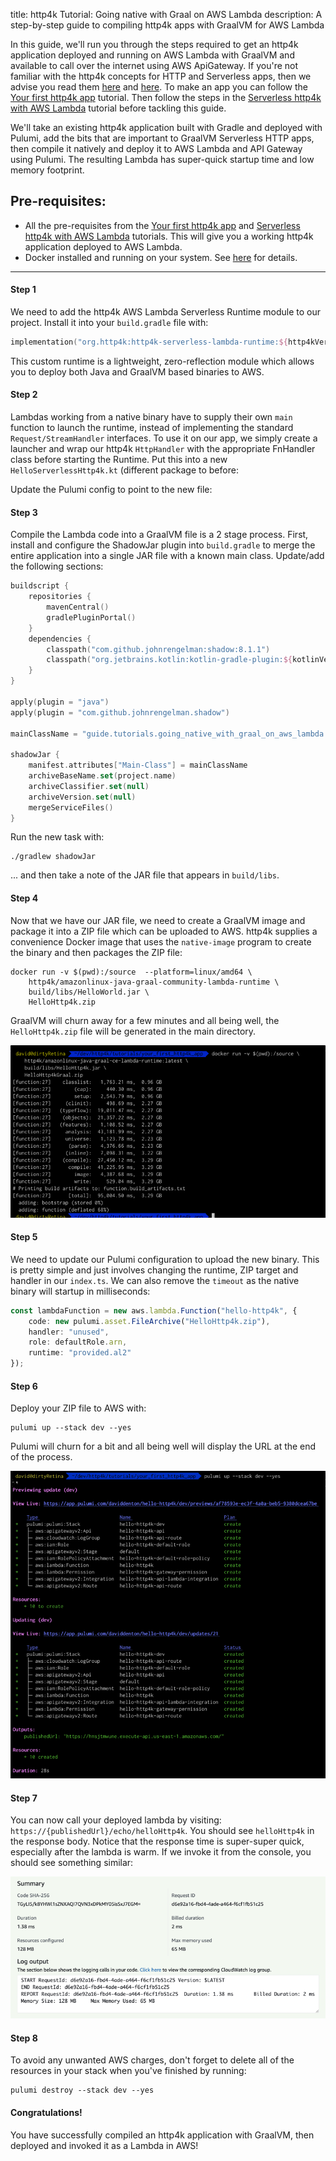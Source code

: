 title: http4k Tutorial: Going native with Graal on AWS Lambda
description: A step-by-step guide to compiling http4k apps with GraalVM for AWS Lambda

In this guide, we'll run you through the steps required to get an http4k application deployed and running on AWS Lambda with GraalVM and available to call over the internet using AWS ApiGateway. If you're not familiar with the http4k concepts for HTTP and Serverless apps, then we advise you read them [here](/guide/concepts/http/) and [here](/guide/concepts/serverless/). To make an app you can follow the [Your first http4k app] tutorial. Then follow the steps in the [Serverless http4k with AWS Lambda] tutorial before tackling this guide.

We'll take an existing http4k application built with Gradle and deployed with Pulumi, add the bits that are important to GraalVM Serverless HTTP apps, then compile it natively and deploy it to AWS Lambda and API Gateway using Pulumi. The resulting Lambda has super-quick startup time and low memory footprint.

## Pre-requisites:
- All the pre-requisites from the [Your first http4k app] and [Serverless http4k with AWS Lambda] tutorials. This will give you a working http4k application deployed to AWS Lambda.
- Docker installed and running on your system. See [here]() for details.
<hr/>

#### Step 1
We need to add the http4k AWS Lambda Serverless Runtime module to our project. Install it into your `build.gradle` file with:

```kotlin
implementation("org.http4k:http4k-serverless-lambda-runtime:${http4kVersion}")
```

This custom runtime is a lightweight, zero-reflection module which allows you to deploy both Java and GraalVM based binaries to AWS.

#### Step 2
Lambdas working from a native binary have to supply their own `main` function to launch the runtime, instead of implementing the standard `Request/StreamHandler` interfaces. To use it on our app, we simply create a launcher and wrap our http4k `HttpHandler` with the appropriate FnHandler class before starting the Runtime. Put this into a new `HelloServerlessHttp4k.kt` (different package to before:

<script src="https://gist-it.appspot.com/https://github.com/http4k/http4k/blob/master/src/docs/guide/tutorials/going_native_with_graal_on_aws_lambda/HelloServerlessHttp4k.kt"></script>

Update the Pulumi config to point to the new file:

#### Step 3
Compile the Lambda code into a GraalVM file is a 2 stage process. First, install and configure the ShadowJar plugin into `build.gradle` to merge the entire application into a single JAR file with a known main class. Update/add the following sections:
```kotlin
buildscript {
    repositories {
        mavenCentral()
        gradlePluginPortal()
    }
    dependencies {
        classpath("com.github.johnrengelman:shadow:8.1.1")
        classpath("org.jetbrains.kotlin:kotlin-gradle-plugin:${kotlinVersion}")
    }
}

apply(plugin = "java")
apply(plugin = "com.github.johnrengelman.shadow")

mainClassName = "guide.tutorials.going_native_with_graal_on_aws_lambda.HelloServerlessHttp4kKt"

shadowJar {
    manifest.attributes["Main-Class"] = mainClassName
    archiveBaseName.set(project.name)
    archiveClassifier.set(null)
    archiveVersion.set(null)
    mergeServiceFiles()
}
```
Run the new task with:

```shell
./gradlew shadowJar
``` 

... and then take a note of the JAR file that appears in `build/libs`.

#### Step 4
Now that we have our JAR file, we need to create a GraalVM image and package it into a ZIP file which can be uploaded to AWS. http4k supplies a convenience Docker image that uses the `native-image` program to create the binary and then packages the ZIP file:
```shell
docker run -v $(pwd):/source  --platform=linux/amd64 \
    http4k/amazonlinux-java-graal-community-lambda-runtime \
    build/libs/HelloWorld.jar \
    HelloHttp4k.zip
```

GraalVM will churn away for a few minutes and all being well, the `HelloHttp4k.zip` file will be generated in the main directory. 

<img class="blogImage" src="step4.png" alt="graalvm output"/>

#### Step 5
We need to update our Pulumi configuration to upload the new binary. This is pretty simple and just involves changing the runtime, ZIP target and handler in our `index.ts`. We can also remove the `timeout` as the native binary will startup in milliseconds:

```typescript
const lambdaFunction = new aws.lambda.Function("hello-http4k", {
    code: new pulumi.asset.FileArchive("HelloHttp4k.zip"),
    handler: "unused",
    role: defaultRole.arn,
    runtime: "provided.al2"
});
```

#### Step 6
Deploy your ZIP file to AWS with:
```shell
pulumi up --stack dev --yes
```
Pulumi will churn for a bit and all being well will display the URL at the end of the process.

<img class="blogImage" src="../serverless_http4k_with_aws_lambda/step6.png" alt="pulumi output"/>

#### Step 7
You can now call your deployed lambda by visiting: `https://{publishedUrl}/echo/helloHttp4k`. You should see `helloHttp4k` in the response body. Notice that the response time is super-super quick, especially after the lambda is warm. If we invoke it from the console, you should see something similar:

<img class="blogImage" src="step7.png" alt="pulumi output"/>

#### Step 8
To avoid any unwanted AWS charges, don't forget to delete all of the resources in your stack when you've finished by running:
```shell
pulumi destroy --stack dev --yes
```

#### Congratulations!
You have successfully compiled an http4k application with GraalVM, then deployed and invoked it as a Lambda in AWS!

[Your first http4k app]: /guide/tutorials/your_first_http4k_app
[Serverless http4k with AWS Lambda]: /guide/tutorials/serverless_http4k_with_aws_lambda
[pulumi]: https://www.pulumi.com/docs/get-started/install/
